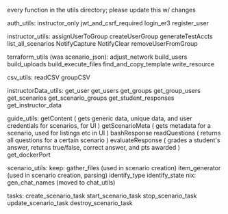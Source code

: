 
every function in the utils directory; please update this w/ changes

auth_utils:
    instructor_only
    jwt_and_csrf_required
    login_er3
    register_user

instructor_utils:
    assignUserToGroup
    createUserGroup
    generateTestAccts
    list_all_scenarios
    NotifyCapture
    NotifyClear
    removeUserFromGroup

terraform_utils (was scenario_json):
    adjust_network
    build_users
    build_uploads
    build_execute_files
    find_and_copy_template
    write_resource

csv_utils:
    readCSV
    groupCSV

instructorData_utils:
    get_user
    get_users
    get_groups
    get_group_users
    get_scenarios
    get_scenario_groups
    get_student_responses 
    get_instructor_data

guide_utils:
    getContent ( gets generic data, unique data, and user credentials for scenarios, for UI )
    getScenarioMeta ( gets metadata for a scenario, used for listings etc in UI )
    bashResponse
    readQuestions ( returns all questions for a certain scenario )
    evaluateResponse ( grades a student's answer, returns true/false, correct answer, and pts awarded )
    get_dockerPort

scenario_utils:
    keep:
        gather_files (used in scenario creation)
        item_generator (used in scenario creation, parsing)
        identify_type
        identify_state
    nix:
        gen_chat_names (moved to chat_utils)

tasks:
    create_scenario_task
    start_scenario_task
    stop_scenario_task
    update_scenario_task
    destroy_scenario_task